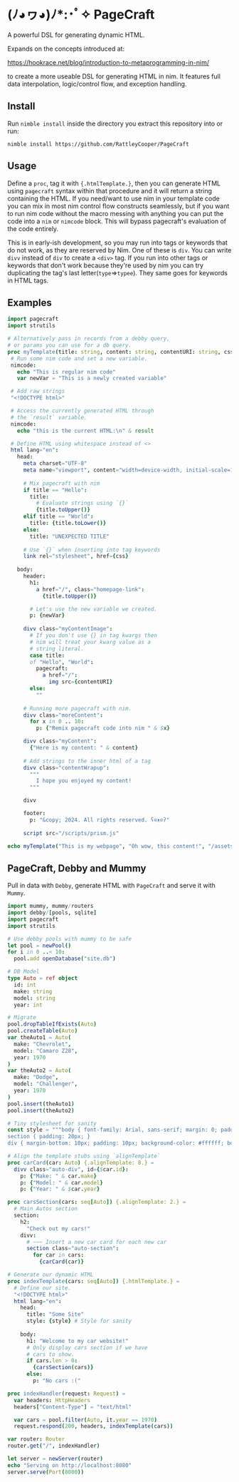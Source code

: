 # (ﾉ◕ヮ◕)ﾉ*:･ﾟ✧ PageCraft

 A powerful DSL for generating dynamic HTML. 
 
 Expands on the concepts introduced at:

 https://hookrace.net/blog/introduction-to-metaprogramming-in-nim/

 to create a more useable DSL for generating HTML in nim. It features full data interpolation, logic/control flow, and exception handling.

 ## Install

 Run `nimble install` inside the directory you extract this repository into or run:

 `nimble install https://github.com/RattleyCooper/PageCraft`

 ## Usage

 Define a `proc`, tag it with `{.htmlTemplate.}`, then you can generate HTML using `pagecraft` syntax within that procedure and it will return a string containing the HTML. If you need/want to use nim in your template code you can mix in most nim control flow constructs seamlessly, but if you want to run nim code without the macro messing with anything you can put the code into a `nim` or `nimcode` block. This will bypass pagecraft's evaluation of the code entirely.
 
 This is in early-ish development, so you may run into tags or keywords that do not work, as they are reserved by Nim. One of these is `div`. You can write `divv` instead of `div` to create a `<div>` tag. If you run into other tags or keywords that don't work because they're used by nim you can try duplicating the tag's last letter(`type`=>`typee`). They same goes for keywords in HTML tags.


## Examples

 ```nim
import pagecraft
import strutils

# Alternatively pass in records from a debby query,
# or params you can use for a db query.
proc myTemplate(title: string, content: string, contentURI: string, css: string) {.htmlTemplate.} =
  # Run some nim code and set a new variable.
  nimcode:
    echo "This is regular nim code"
    var newVar = "This is a newly created variable"

  # Add raw strings
  "<!DOCTYPE html>"

  # Access the currently generated HTML through
  # the `result` variable.
  nimcode:
    echo "this is the current HTML:\n" & result

  # Define HTML using whitespace instead of <>
  html lang="en":
    head:
      meta charset="UTF-8"
      meta name="viewport", content="width=device-width, initial-scale=1.0"
      
      # Mix pagecraft with nim
      if title == "Hello":
        title: 
          # Evaluate strings using `{}`
          {title.toUpper()}
      elif title == "World":
        title: {title.toLower()}
      else:
        title: "UNEXPECTED TITLE"
      
      # Use `{}` when inserting into tag keywords
      link rel="stylesheet", href={css}
    
    body:
      header:
        h1: 
          a href="/", class="homepage-link":
            {title.toUpper()}

        # Let's use the new variable we created.
        p: {newVar}
      
      divv class="myContentImage":
        # If you don't use {} in tag kwargs then 
        # nim will treat your kwarg value as a 
        # string literal.
        case title:
        of "Hello", "World":
          pagecraft:
            a href="/":
              img src={contentURI}
        else:
          ""
      
      # Running more pagecraft with nim. 
      divv class="moreContent":
        for x in 0 .. 10:
          p: {"Remix pagecraft code into nim " & $x}

      divv class="myContent": 
        {"Here is my content: " & content}
      
      # Add strings to the inner html of a tag
      divv class="contentWrapup":
        """
          I hope you enjoyed my content!
        """

      divv

      footer:
        p: "&copy; 2024. All rights reserved. ʕ⊙ᴥ⊙ʔ"
      
      script src="/scripts/prism.js"

echo myTemplate("This is my webpage", "Oh wow, this content!", "/assets/contentImg.png", "/scripts/prism.css")
 ```

## PageCraft, Debby and Mummy

Pull in data with `Debby`, generate HTML with `PageCraft` and serve it with `Mummy`.

```nim
import mummy, mummy/routers
import debby/[pools, sqlite]
import pagecraft
import strutils

# Use debby pools with mummy to be safe
let pool = newPool()
for i in 0 ..< 10:
  pool.add openDatabase("site.db")

# DB Model
type Auto = ref object
  id: int
  make: string
  model: string
  year: int

# Migrate
pool.dropTableIfExists(Auto)
pool.createTable(Auto)
var theAuto1 = Auto(
  make: "Chevrolet",
  model: "Camaro Z28",
  year: 1970
)
var theAuto2 = Auto(
  make: "Dodge",
  model: "Challenger",
  year: 1970
)
pool.insert(theAuto1)
pool.insert(theAuto2)

# Tiny stylesheet for sanity
const style = """body { font-family: Arial, sans-serif; margin: 0; padding: 0; background-color: #f4f4f4; }
section { padding: 20px; }
div { margin-bottom: 10px; padding: 10px; background-color: #ffffff; border: 1px solid #dddddd; border-radius: 4px; }"""

# Align the template stubs using `alignTemplate`
proc carCard(car: Auto) {.alignTemplate: 8.} =
  divv class="auto-div", id={$car.id}:
    p: {"Make: " & car.make}
    p: {"Model: " & car.model}
    p: {"Year: " & $car.year}

proc carsSection(cars: seq[Auto]) {.alignTemplate: 2.} =
  # Main Autos section
  section:
    h2: 
      "Check out my cars!"
    divv:
      # ~~~ Insert a new car card for each new car
      section class="auto-section":
        for car in cars:
          {carCard(car)}

# Generate our dynamic HTML
proc indexTemplate(cars: seq[Auto]) {.htmlTemplate.} =
  # Define our site.
  "<!DOCTYPE html>"
  html lang="en":
    head:
      title: "Some Site"
      style: {style} # Style for sanity
      
    body:
      h1: "Welcome to my car website!"
      # Only display cars section if we have
      # cars to show.
      if cars.len > 0:
        {carsSection(cars)}
      else:
        p: "No cars :("

proc indexHandler(request: Request) =
  var headers: HttpHeaders
  headers["Content-Type"] = "text/html"

  var cars = pool.filter(Auto, it.year == 1970)
  request.respond(200, headers, indexTemplate(cars))

var router: Router
router.get("/", indexHandler)

let server = newServer(router)
echo "Serving on http://localhost:8080"
server.serve(Port(8080))
```
